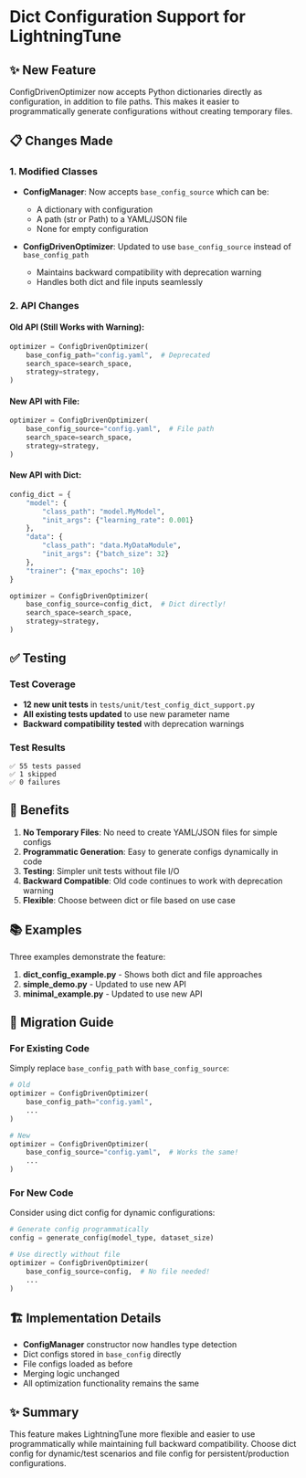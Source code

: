 # Dict Configuration Support for LightningTune

## ✨ New Feature

ConfigDrivenOptimizer now accepts Python dictionaries directly as configuration, in addition to file paths. This makes it easier to programmatically generate configurations without creating temporary files.

## 📋 Changes Made

### 1. Modified Classes
- **ConfigManager**: Now accepts `base_config_source` which can be:
  - A dictionary with configuration
  - A path (str or Path) to a YAML/JSON file
  - None for empty configuration

- **ConfigDrivenOptimizer**: Updated to use `base_config_source` instead of `base_config_path`
  - Maintains backward compatibility with deprecation warning
  - Handles both dict and file inputs seamlessly

### 2. API Changes

#### Old API (Still Works with Warning):
```python
optimizer = ConfigDrivenOptimizer(
    base_config_path="config.yaml",  # Deprecated
    search_space=search_space,
    strategy=strategy,
)
```

#### New API with File:
```python
optimizer = ConfigDrivenOptimizer(
    base_config_source="config.yaml",  # File path
    search_space=search_space,
    strategy=strategy,
)
```

#### New API with Dict:
```python
config_dict = {
    "model": {
        "class_path": "model.MyModel",
        "init_args": {"learning_rate": 0.001}
    },
    "data": {
        "class_path": "data.MyDataModule",
        "init_args": {"batch_size": 32}
    },
    "trainer": {"max_epochs": 10}
}

optimizer = ConfigDrivenOptimizer(
    base_config_source=config_dict,  # Dict directly!
    search_space=search_space,
    strategy=strategy,
)
```

## ✅ Testing

### Test Coverage
- **12 new unit tests** in `tests/unit/test_config_dict_support.py`
- **All existing tests updated** to use new parameter name
- **Backward compatibility tested** with deprecation warnings

### Test Results
```
✅ 55 tests passed
✅ 1 skipped
✅ 0 failures
```

## 🎯 Benefits

1. **No Temporary Files**: No need to create YAML/JSON files for simple configs
2. **Programmatic Generation**: Easy to generate configs dynamically in code
3. **Testing**: Simpler unit tests without file I/O
4. **Backward Compatible**: Old code continues to work with deprecation warning
5. **Flexible**: Choose between dict or file based on use case

## 📚 Examples

Three examples demonstrate the feature:
1. **dict_config_example.py** - Shows both dict and file approaches
2. **simple_demo.py** - Updated to use new API
3. **minimal_example.py** - Updated to use new API

## 🔄 Migration Guide

### For Existing Code
Simply replace `base_config_path` with `base_config_source`:

```python
# Old
optimizer = ConfigDrivenOptimizer(
    base_config_path="config.yaml",
    ...
)

# New
optimizer = ConfigDrivenOptimizer(
    base_config_source="config.yaml",  # Works the same!
    ...
)
```

### For New Code
Consider using dict config for dynamic configurations:

```python
# Generate config programmatically
config = generate_config(model_type, dataset_size)

# Use directly without file
optimizer = ConfigDrivenOptimizer(
    base_config_source=config,  # No file needed!
    ...
)
```

## 🏗️ Implementation Details

- **ConfigManager** constructor now handles type detection
- Dict configs stored in `base_config` directly
- File configs loaded as before
- Merging logic unchanged
- All optimization functionality remains the same

## ✨ Summary

This feature makes LightningTune more flexible and easier to use programmatically while maintaining full backward compatibility. Choose dict config for dynamic/test scenarios and file config for persistent/production configurations.